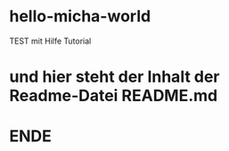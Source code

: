 # hello-micha-world
TEST mit Hilfe Tutorial
# und hier steht der Inhalt der Readme-Datei README.md
#
# ENDE
